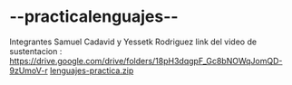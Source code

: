 # --practicalenguajes--
Integrantes Samuel Cadavid y Yessetk Rodriguez 
link del video de sustentacion : https://drive.google.com/drive/folders/18pH3dqgpF_Gc8bNOWqJomQD-9zUmoV-r
[lenguajes-practica.zip](https://github.com/yessetkr21/practicalenguajes/files/13384626/lenguajes-practica.zip)
